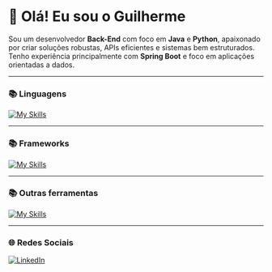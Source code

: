 # 👋 Olá! Eu sou o Guilherme

Sou um desenvolvedor **Back-End** com foco em **Java** e **Python**, apaixonado por criar soluções robustas, APIs eficientes e sistemas bem estruturados.  
Tenho experiência principalmente com **Spring Boot** e foco em aplicações orientadas a dados.

---

### 📚 Linguagens

[![My Skills](https://skillicons.dev/icons?i=java,python)](https://skillicons.dev)

---

### 📚 Frameworks

[![My Skills](https://skillicons.dev/icons?i=spring,hibernate)](https://skillicons.dev)

---

### 📚 Outras ferramentas

[![My Skills](https://skillicons.dev/icons?i=postman,mongodb,mysql,git,docker)](https://skillicons.dev)

---

### 🌐 Redes Sociais

[![LinkedIn](https://img.shields.io/badge/LinkedIn-%230A66C2?style=for-the-badge&logo=linkedin&logoColor=whi)]()
